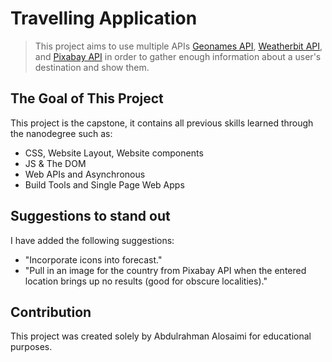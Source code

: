 # Travelling Application

>This project aims to use multiple APIs [Geonames API](http://www.geonames.org/export/web-services.html), [Weatherbit API](https://www.weatherbit.io/api/weather-current), and [Pixabay API](https://pixabay.com/api/docs/) in order to gather enough information about a user's destination and show them.


## The Goal of This Project
This project is the capstone, it contains all previous skills learned through the nanodegree such as:
- CSS, Website Layout, Website components
- JS & The DOM
- Web APIs and Asynchronous
- Build Tools and Single Page Web Apps

## Suggestions to stand out
I have added the following suggestions:
- "Incorporate icons into forecast."
- "Pull in an image for the country from Pixabay API when the entered location brings up no results (good for obscure localities)."

## Contribution
This project was created solely by Abdulrahman Alosaimi for educational purposes.

